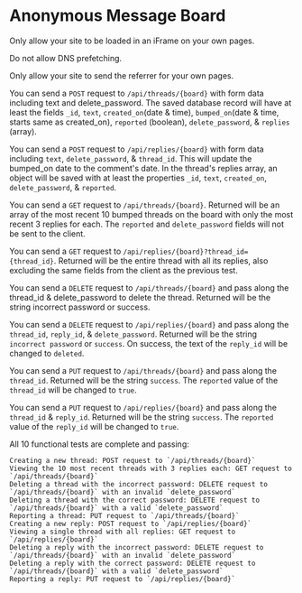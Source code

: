 # Anonymous Message Board

Only allow your site to be loaded in an iFrame on your own pages.

Do not allow DNS prefetching.

Only allow your site to send the referrer for your own pages.

You can send a `POST` request to `/api/threads/{board}` with form data including text and delete_password. The saved database record will have at least the fields `_id`, `text`, `created_on`(date & time), `bumped_on`(date & time, starts same as created_on), `reported` (boolean), `delete_password`, & `replies` (array).

You can send a `POST` request to `/api/replies/{board}` with form data including `text`, `delete_password`, & `thread_id`. This will update the bumped_on date to the comment's date. In the thread's replies array, an object will be saved with at least the properties `_id`, `text`, `created_on`, `delete_password`, & `reported`.

You can send a `GET` request to `/api/threads/{board}`. Returned will be an array of the most recent 10 bumped threads on the board with only the most recent 3 replies for each. The `reported` and `delete_password` fields will not be sent to the client.

You can send a `GET` request to `/api/replies/{board}?thread_id={thread_id}`. Returned will be the entire thread with all its replies, also excluding the same fields from the client as the previous test.

You can send a `DELETE` request to `/api/threads/{board}` and pass along the thread_id & delete_password to delete the thread. Returned will be the string incorrect password or success.

You can send a `DELETE` request to `/api/replies/{board}` and pass along the `thread_id`, `reply_id`, & `delete_password`. Returned will be the string `incorrect password` or `success`. On success, the text of the `reply_id` will be changed to `deleted`.

You can send a `PUT` request to `/api/threads/{board}` and pass along the `thread_id`. Returned will be the string `success`. The `reported` value of the `thread_id` will be changed to `true`.

You can send a `PUT` request to `/api/replies/{board}` and pass along the `thread_id` & `reply_id`. Returned will be the string `success`. The `reported` value of the `reply_id` will be changed to `true`.

All 10 functional tests are complete and passing:

    Creating a new thread: POST request to `/api/threads/{board}`
    Viewing the 10 most recent threads with 3 replies each: GET request to `/api/threads/{board}`
    Deleting a thread with the incorrect password: DELETE request to `/api/threads/{board}` with an invalid `delete_password`
    Deleting a thread with the correct password: DELETE request to `/api/threads/{board}` with a valid `delete_password`
    Reporting a thread: PUT request to `/api/threads/{board}`
    Creating a new reply: POST request to `/api/replies/{board}`
    Viewing a single thread with all replies: GET request to `/api/replies/{board}`
    Deleting a reply with the incorrect password: DELETE request to `/api/threads/{board}` with an invalid `delete_password`
    Deleting a reply with the correct password: DELETE request to `/api/threads/{board}` with a valid `delete_password`
    Reporting a reply: PUT request to `/api/replies/{board}`
